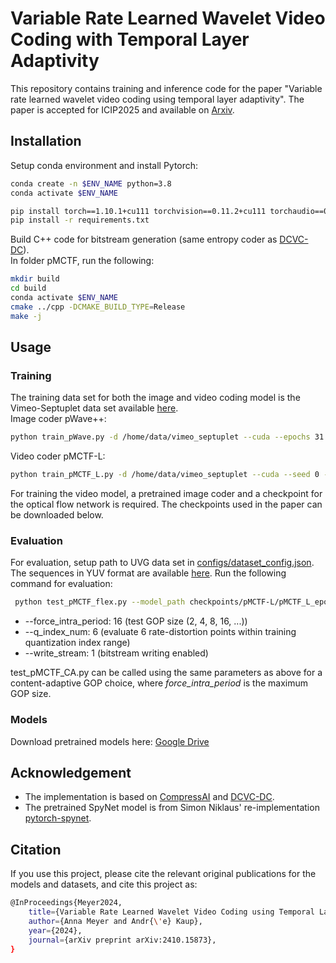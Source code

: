 # Variable Rate Learned Wavelet Video Coding with Temporal Layer Adaptivity

This repository contains training and inference code for the paper "Variable rate learned wavelet video coding using temporal layer adaptivity". 
The paper is accepted for ICIP2025 and available on [Arxiv](https://arxiv.org/abs/2410.15873).

## Installation

Setup conda environment and install Pytorch:
```bash
conda create -n $ENV_NAME python=3.8
conda activate $ENV_NAME

pip install torch==1.10.1+cu111 torchvision==0.11.2+cu111 torchaudio==0.10.1 -f https://download.pytorch.org/whl/cu111/torch_stable.html
pip install -r requirements.txt
```

Build C++ code for bitstream generation (same entropy coder as [DCVC-DC](https://github.com/microsoft/DCVC/tree/main/DCVC-DC)). <br>
In folder pMCTF, run the following:
```bash
mkdir build
cd build
conda activate $ENV_NAME
cmake ../cpp -DCMAKE_BUILD_TYPE=Release
make -j
```

## Usage

### Training
The training data set for both the image and video coding model is the Vimeo-Septuplet data set available [here](http://data.csail.mit.edu/tofu/dataset/vimeo_septuplet.zip). <br>
Image coder pWave++:
```bash
python train_pWave.py -d /home/data/vimeo_septuplet --cuda --epochs 31 --seed 0
```

Video coder pMCTF-L:
```bash
python train_pMCTF_L.py -d /home/data/vimeo_septuplet --cuda --seed 0 --num_me_stages 3 --iframe_path checkpoints/pwave++/state_epoch30.pth.tar
```
For training the video model, a pretrained image coder and a checkpoint for the optical flow network is required. The checkpoints used in the paper can be downloaded below.
### Evaluation
For evaluation, setup path to UVG data set in [configs/dataset_config.json](configs/dataset_config.json). The sequences in YUV format are available [here](https://ultravideo.fi/dataset.html).
Run the following command for evaluation:
```bash
 python test_pMCTF_flex.py --model_path checkpoints/pMCTF-L/pMCTF_L_epoch28.pth.tar --test_config ./configs/dataset_config.json --cuda 1 --write_stream 1 --force_intra_period 16 --force_frame_num 96  --ds_name UVG --skip_decoding --verbose 3 --two_stage_me --num_me_stages 4 --q_index_num 6
```
- --force_intra_period: 16 (test GOP size (2, 4, 8, 16, ...))
- --q_index_num: 6 (evaluate 6 rate-distortion points within training quantization index range)
- --write_stream: 1 (bitstream writing enabled)

test_pMCTF_CA.py can be called using the same parameters as above for a content-adaptive GOP choice, where _force_intra_period_ is the maximum GOP size.
### Models
Download pretrained models here: [Google Drive](https://drive.google.com/drive/folders/1-Opac8I7bH5JZfXRsXzYbyhovQ5mTXtj?usp=drive_link)
## Acknowledgement 

- The implementation is based on [CompressAI](https://github.com/InterDigitalInc/CompressAI) and [DCVC-DC](https://github.com/microsoft/DCVC/tree/main/DCVC-DC). <br>
- The pretrained SpyNet model is from Simon Niklaus' re-implementation [pytorch-spynet](https://github.com/sniklaus/pytorch-spynet).
## Citation

If you use this project, please cite the relevant original publications for the
models and datasets, and cite this project as:

```bash
@InProceedings{Meyer2024,
	title={Variable Rate Learned Wavelet Video Coding using Temporal Layer Adaptivity},
	author={Anna Meyer and Andr{\'e} Kaup},
	year={2024},
	journal={arXiv preprint arXiv:2410.15873},
}
```


